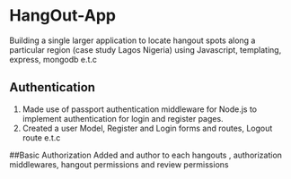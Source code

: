 # HangOut-App
Building a single larger application to locate hangout spots along a particular region (case study Lagos Nigeria) using Javascript, templating, express, mongodb e.t.c


## Authentication
1. Made use of passport authentication middleware for Node.js to implement authentication for login and register pages.
2. Created a user Model, Register and Login forms and routes, Logout route e.t.c

##Basic Authorization
Added and author to each hangouts , authorization middlewares, hangout permissions and review permissions
